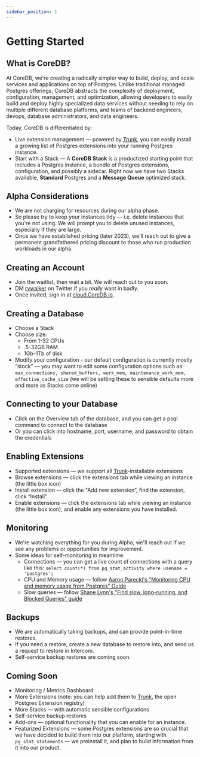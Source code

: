 ```yaml
---
sidebar_position: 1
---
```


# Getting Started

## What is CoreDB?

At CoreDB, we're creating a radically simpler way to build, deploy, and scale services and applications on top of Postgres. Unlike traditional managed Postgres offerings, CoreDB abstracts the complexity of deployment, configuration, management, and optimization, allowing developers to easily build and deploy highly specialized data services without needing to rely on multiple different database platforms, and teams of backend engineers, devops, database administrators, and data engineers.

Today, CoreDB is differentiated by: 

- Live extension management — powered by [Trunk](https://www.pgtrunk.io), you can easily install a growing list of Postgres extensions into your running Postgres instance.
- Start with a Stack — A **CoreDB** **Stack** is a productized starting point that includes a Postgres instance, a bundle of Postgres extensions, configuration, and possibly a sidecar. Right now we have two Stacks available, **Standard** Postgres and a **Message Queue** optimized stack.

## Alpha Considerations

- We are not charging for resources during our alpha phase.
- So please try to keep your instances tidy — i.e. delete instances that you're not using. 
We will prompt you to delete unused instances, especially if they are large.
- Once we have established pricing (later 2023), we'll reach out to give a permanent grandfathered pricing discount to those who run production workloads in our alpha.

## Creating an Account

- Join the waitlist, then wait a bit. We will reach out to you soon.
- DM [rywalker](https://twitter.com/rywalker) on Twitter if you *really* want in badly.
- Once invited, sign in at [cloud.CoreDB.io](http://cloud.CoreDB.io/).

## Creating a Database

- Choose a Stack
- Choose size:
    - From 1-32 CPUs
    - .5-32GB RAM
    - 1Gb-1Tb of disk
- Modify your configuration - our default configuration is currently mostly “stock” — you may want to edit some configuration options such as `max_connections, shared_buffers, work_mem, maintenance_work_mem, effective_cache_size` (we will be setting these to sensible defaults more and more as Stacks come online)

## Connecting to your Database

- Click on the Overview tab of the database, and you can get a psql command to connect to the database
- Or you can click into hostname, port, username, and password to obtain the credentials

## Enabling Extensions

- Supported extensions — we support all [Trunk](https://www.pgtrunk.io)-installable extensions
- Browse extensions — click the extensions tab while viewing an instance (the little box icon)
- Install extension — click the "Add new extension”, find the extension, click “Install”
- Enable extensions — click the extensions tab while viewing an instance (the little box icon), and enable any extensions you have installed.

## Monitoring

- We're watching everything for you during Alpha, we'll reach out if we see any problems or opportunities for improvement.
- Some ideas for self-monitoring in meantime:
    - Connections — you can get a live count of connections with a query like this:
    `select count(*) from pg_stat_activity where usename = 'postgres';`
    - CPU and Memory usage — follow [Aaron Parecki's "Monitoring CPU and memory usage from Postgres" Guide](https://aaronparecki.com/2015/02/19/8/monitoring-cpu-memory-usage-from-postgres)
    - Slow queries — follow [Shane Lynn's "Find slow, long-running, and Blocked Queries" guide](https://www.shanelynn.ie/postgresql-find-slow-long-running-and-blocked-queries/)

## Backups

- We are automatically taking backups, and can provide point-in-time restores.
- If you need a restore, create a new database to restore into, and send us a request to restore in Intercom.
- Self-service backup restores are coming soon.

## Coming Soon

- Monitoring / Metrics Dashboard
- More Extensions 
(note: you can help add them to [Trunk](https://www.pgtrunk.io), the open Postgres Extension registry)
- More Stacks — with automatic sensible configurations
- Self-service backup restores
- Add-ons — optional functionality that you can enable for an instance.
- Featurized Extensions — some Postgres extensions are so crucial that we have decided to build them into our platform, starting with `pg_stat_statements` — we preinstall it, and plan to build information from it into our product.